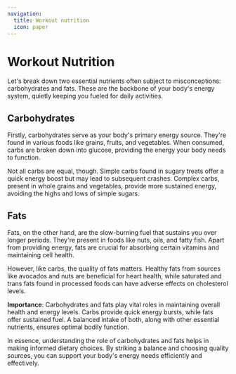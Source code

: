 ```yaml
---
navigation:
  title: Workout nutrition
  icon: paper
---
```


# Workout Nutrition

Let's break down two essential nutrients often subject to misconceptions: carbohydrates and fats. These are the backbone of your body's energy system, quietly keeping you fueled for daily activities.

## **Carbohydrates**

Firstly, carbohydrates serve as your body's primary energy source. They're found in various foods like grains, fruits, and vegetables. When consumed, carbs are broken down into glucose, providing the energy your body needs to function.

Not all carbs are equal, though. Simple carbs found in sugary treats offer a quick energy boost but may lead to subsequent crashes. Complex carbs, present in whole grains and vegetables, provide more sustained energy, avoiding the highs and lows of simple sugars.

## **Fats**

Fats, on the other hand, are the slow-burning fuel that sustains you over longer periods. They're present in foods like nuts, oils, and fatty fish. Apart from providing energy, fats are crucial for absorbing certain vitamins and maintaining cell health.

However, like carbs, the quality of fats matters. Healthy fats from sources like avocados and nuts are beneficial for heart health, while saturated and trans fats found in processed foods can have adverse effects on cholesterol levels.

**Importance**: Carbohydrates and fats play vital roles in maintaining overall health and energy levels. Carbs provide quick energy bursts, while fats offer sustained fuel. A balanced intake of both, along with other essential nutrients, ensures optimal bodily function.

In essence, understanding the role of carbohydrates and fats helps in making informed dietary choices. By striking a balance and choosing quality sources, you can support your body's energy needs efficiently and effectively.
